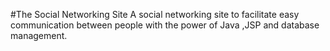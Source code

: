 #The Social Networking Site
A social networking site to facilitate easy communication between people with the power of Java ,JSP and database management.
